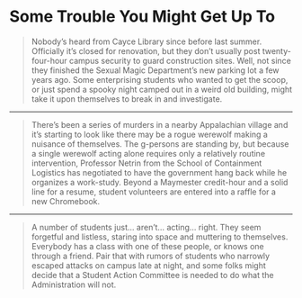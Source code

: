 # Some Trouble You Might Get Up To

> Nobody’s heard from Cayce Library since before last summer.  Officially it’s closed for renovation, but they don’t usually post twenty-four-hour campus security to guard construction sites.  Well, not since they finished the Sexual Magic Department’s new parking lot a few years ago.  Some enterprising students who wanted to get the scoop, or just spend a spooky night camped out in a weird old building, might take it upon themselves to break in and investigate.

-----

> There’s been a series of murders in a nearby Appalachian village and it’s starting to look like there may be a rogue werewolf making a nuisance of themselves.  The g-persons are standing by, but because a single werewolf acting alone requires only a relatively routine intervention, Professor Netrin from the School of Containment Logistics has negotiated to have the government hang back while he organizes a work-study.  Beyond a Maymester credit-hour and a solid line for a resume, student volunteers are entered into a raffle for a new Chromebook.

-----

> A number of students just… aren’t… acting… right.  They seem forgetful and listless, staring into space and muttering to themselves.  Everybody has a class with one of these people, or knows one through a friend.  Pair that with rumors of students who narrowly escaped attacks on campus late at night, and some folks might decide that a Student Action Committee is needed to do what the Administration will not.

